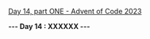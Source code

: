 [Day 14, part ONE - Advent of Code 2023](https://adventofcode.com/2023/day/14)

**--- Day 14 : XXXXXX ---**

